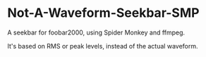 # Not-A-Waveform-Seekbar-SMP
A seekbar for foobar2000, using Spider Monkey and ffmpeg.

It's based on RMS or peak levels, instead of the actual waveform.
